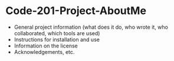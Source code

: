# Code-201-Project-AboutMe

- General project information (what does it do, who wrote it, who collaborated, which tools are used)
- Instructions for installation and use
- Information on the license
- Acknowledgements, etc.
